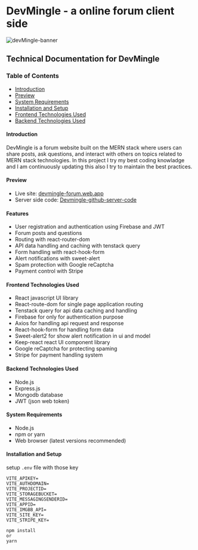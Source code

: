 # DevMingle - a online forum client side

![devMingle-banner](https://github.com/saiful7778/devmingle-client/assets/83330293/739b0da9-9b30-483d-9a14-370b1d2c6499)


## Technical Documentation for DevMingle

### Table of Contents

- [Introduction](#introduction)
- [Preview](#preview)
- [System Requirements](#system-requirements)
- [Installation and Setup](#installation-and-setup)
- [Frontend Technologies Used](#frontend-technologies-used)
- [Backend Technologies Used](#backend-technologies-used)

#### Introduction
DevMingle is a forum website built on the MERN stack where users can share posts, ask questions, and interact with others on topics related to MERN stack technologies. In this project I try my best coding knowladge and I am continuously updating this also I try to maintain the best practices.

#### Preview
- Live site: [devmingle-forum.web.app](https://devmingle-forum.web.app)
- Server side code: [Devmingle-github-server-code](https://github.com/saiful7778/devmingle-server)

#### Features
- User registration and authentication using Firebase and JWT
- Forum posts and questions
- Routing with react-router-dom
- API data handling and caching with tenstack query
- Form handling with react-hook-form
- Alert notifications with sweet-alert
- Spam protection with Google reCaptcha
- Payment control with Stripe

#### Frontend Technologies Used

- React javascript UI library
- React-route-dom for single page application routing
- Tenstack query for api data caching and handling
- Firebase for only for authentication purpose
- Axios for handling api request and response
- React-hook-form for handling form data
- Sweet-alert2 for show alert notification in ui and model
- Keep-react react UI component library
- Google reCaptcha for protecting spaming
- Stripe for payment handling system

#### Backend Technologies Used
- Node.js
- Express.js
- Mongodb database
- JWT (json web token)

#### System Requirements
- Node.js
- npm or yarn
- Web browser (latest versions recommended)

#### Installation and Setup
setup `.env` file with those key
```
VITE_APIKEY=
VITE_AUTHDOMAIN=
VITE_PROJECTID=
VITE_STORAGEBUCKET=
VITE_MESSAGINGSENDERID=
VITE_APPID=
VITE_IMGBB_API=
VITE_SITE_KEY=
VITE_STRIPE_KEY=
```

```
npm install
or
yarn
```
